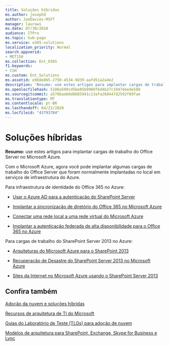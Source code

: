 ```yaml
---
title: Soluções híbridas
ms.author: josephd
author: JoeDavies-MSFT
manager: laurawi
ms.date: 07/30/2018
audience: ITPro
ms.topic: hub-page
ms.service: o365-solutions
localization_priority: Normal
search.appverid:
- MET150
ms.collection: Ent_O365
f1.keywords:
- CSH
ms.custom: Ent_Solutions
ms.assetid: e9b8e065-2750-4534-9d39-aafd51a2a4e2
description: 'Resumo: use estes artigos para implantar cargas de trabalho do Office Server no Microsoft Azure.'
ms.openlocfilehash: 5106a509cd5be05b9988f6d4b27c1947deede588
ms.sourcegitcommit: a578baeb0d8b85941c13afa268447d2592f89fae
ms.translationtype: MT
ms.contentlocale: pt-BR
ms.lasthandoff: 04/23/2020
ms.locfileid: "43793784"
---
```

# <a name="hybrid-solutions"></a>Soluções híbridas

 **Resumo:** use estes artigos para implantar cargas de trabalho do Office Server no Microsoft Azure.
  
Com o Microsoft Azure, agora você pode implantar algumas cargas de trabalho do Office Server que foram normalmente implantadas no local em serviços de infraestrutura do Azure.
  
Para infraestrutura de identidade do Office 365 no Azure:

- [Usar o Azure AD para a autenticação do SharePoint Server](using-azure-ad-for-sharepoint-server-authentication.md)

- [Implantar a sincronização de diretório do Office 365 no Microsoft Azure](deploy-office-365-directory-synchronization-dirsync-in-microsoft-azure.md)
  
- [Conectar uma rede local a uma rede virtual do Microsoft Azure](connect-an-on-premises-network-to-a-microsoft-azure-virtual-network.md)
    
- [Implantar a autenticação federada de alta disponibilidade para o Office 365 no Azure](deploy-high-availability-federated-authentication-for-office-365-in-azure.md)
    
Para cargas de trabalho do SharePoint Server 2013 no Azure:
  
- [Arquiteturas do Microsoft Azure para o SharePoint 2013](microsoft-azure-architectures-for-sharepoint-2013.md)
    
- [Recuperação de Desastre do SharePoint Server 2013 no Microsoft Azure](sharepoint-server-2013-disaster-recovery-in-microsoft-azure.md)
    
- [Sites da Internet no Microsoft Azure usando o SharePoint Server 2013](internet-sites-in-microsoft-azure-using-sharepoint-server-2013.md)
  
  
## <a name="see-also"></a>Confira também

[Adoção da nuvem e soluções híbridas](cloud-adoption-and-hybrid-solutions.yml)
  
[Recursos de arquitetura de TI do Microsoft](microsoft-cloud-it-architecture-resources.md)
  
[Guias do Laboratório de Teste (TLGs) para adoção de nuvem](cloud-adoption-test-lab-guides-tlgs.md)
  
[Modelos de arquitetura para SharePoint, Exchange, Skype for Business e Lync](architectural-models-for-sharepoint-exchange-skype-for-business-and-lync.md)


